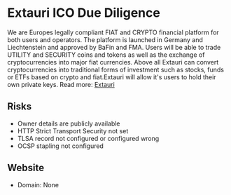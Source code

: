 # Extauri ICO Due Diligence
We are Europes legally compliant FIAT and CRYPTO financial platform for both users and operators. The platform is launched in Germany and Liechtenstein and approved by BaFin and FMA. Users will be able to trade UTILITY and SECURITY coins and tokens as well as the exchange of cryptocurrencies into major fiat currencies. Above all Extauri can convert cryptocurrencies into traditional forms of investment such as stocks, funds or ETFs based on crypto and fiat.Extauri will allow it's users to hold their own private keys.
Read more: [Extauri](https://metabay.network/ico/extauri)
## Risks
* Owner details are publicly available
* HTTP Strict Transport Security not set
* TLSA record not configured or configured wrong
* OCSP stapling not configured
## Website
* Domain: None

